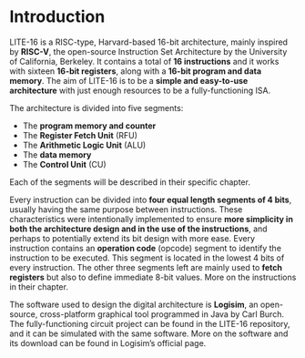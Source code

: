 # Introduction
LITE-16 is a RISC-type, Harvard-based 16-bit architecture, mainly inspired by **RISC-V**, the open-source Instruction Set Architecture by the University of California, Berkeley. It contains a total of **16 instructions** and it works with sixteen **16-bit registers**, along with a **16-bit program and data memory**. The aim of LITE-16 is to be a **simple and easy-to-use architecture** with just enough resources to be a fully-functioning ISA.

The architecture is divided into five segments: 
- The **program memory and counter**
- The **Register Fetch Unit** (RFU)
- The **Arithmetic Logic Unit** (ALU)
- The **data memory**
- The **Control Unit** (CU)

Each of the segments will be described in their specific chapter.

Every instruction can be divided into **four equal length segments of 4 bits**, usually having the same purpose between instructions. These characteristics were intentionally implemented to ensure **more simplicity in both the architecture design and in the use of the instructions**, and perhaps to potentially extend its bit design with more ease. Every instruction contains an **operation code** (opcode) segment to identify the instruction to be executed. This segment is located in the lowest 4 bits of every instruction. The other three segments left are mainly used to **fetch registers** but also to define immediate 8-bit values. More on the instructions in their chapter.

The software used to design the digital architecture is **Logisim**, an open-source, cross-platform graphical tool programmed in Java by Carl Burch. The fully-functioning circuit project can be found in the LITE-16 repository, and it can be simulated with the same software. More on the software and its download can be found in Logisim’s official page.